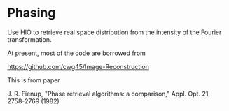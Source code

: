 # Phasing
Use HIO to retrieve real space distribution from the intensity of the Fourier transformation.

At present, most of the code are borrowed from 

https://github.com/cwg45/Image-Reconstruction

This is from paper 

J. R. Fienup, "Phase retrieval algorithms: a comparison," Appl. Opt. 21, 2758-2769 (1982)

